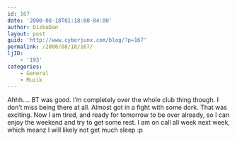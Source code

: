 ```yaml
---
id: 167
date: '2000-08-18T01:18:00-04:00'
author: DizkoDan
layout: post
guid: 'http://www.cyberjunx.com/blog/?p=167'
permalink: /2000/08/18/167/
ljID:
    - '193'
categories:
    - General
    - Muzik
---
```


Ahhh…. BT was good. I’m completely over the whole club thing though. I don’t miss being there at all. Almost got in a fight with some dork. That was exciting. Now I am tired, and ready for tomorrow to be over already, so I can enjoy the weekend and try to get some rest. I am on call all week next week, which meanz I will likely not get much sleep :p